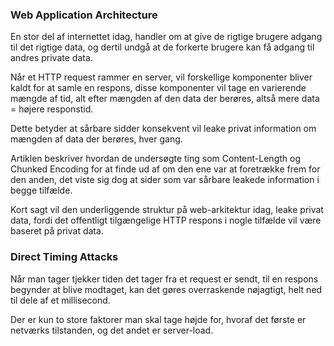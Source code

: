 
### Web Application Architecture

En stor del af internettet idag, handler om at give de rigtige brugere adgang til det rigtige data, og dertil undgå at de forkerte brugere kan få adgang til andres private data.

Når et HTTP request rammer en server, vil forskellige komponenter bliver kaldt for at samle en respons, disse komponenter vil tage en varierende mængde af tid, alt efter mængden af den data der berøres, altså mere data = højere responstid.

Dette betyder at sårbare sidder konsekvent vil leake privat information om mængden af data der berøres, hver gang.

Artiklen beskriver hvordan de undersøgte ting som Content-Length og Chunked Encoding for at finde ud af om den ene var at foretrække frem for den anden, det viste sig dog at sider som var sårbare leakede information i begge tilfælde.

Kort sagt vil den underliggende struktur på web-arkitektur idag, leake privat data, fordi det offentligt tilgængelige HTTP respons i nogle tilfælde vil være baseret på privat data.


### Direct Timing Attacks

Når man tager tjekker tiden det tager fra et request er sendt, til en respons begynder at blive modtaget, kan det gøres overraskende nøjagtigt, helt ned til dele af et millisecond.

Der er kun to store faktorer man skal tage højde for, hvoraf det første er netværks tilstanden, og det andet er server-load.
